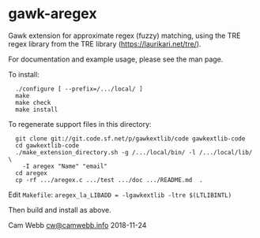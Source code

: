 # gawk-aregex

Gawk extension for approximate regex (fuzzy) matching, using the TRE
regex library from the TRE library (https://laurikari.net/tre/).

For documentation and example usage, please see the man page.

To install:

      ./configure [ --prefix=/.../local/ ]
      make
      make check
      make install

To regenerate support files in this directory:

      git clone git://git.code.sf.net/p/gawkextlib/code gawkextlib-code
      cd gawkextlib-code
      ./make_extension_directory.sh -g /.../local/bin/ -l /.../local/lib/ \
        -I aregex "Name" "email"
      cd aregex
      cp -rf .../aregex.c .../test .../doc .../README.md  .

Edit `Makefile`: `aregex_la_LIBADD = -lgawkextlib -ltre $(LTLIBINTL)`

Then build and install as above.

Cam Webb
cw@camwebb.info
2018-11-24

